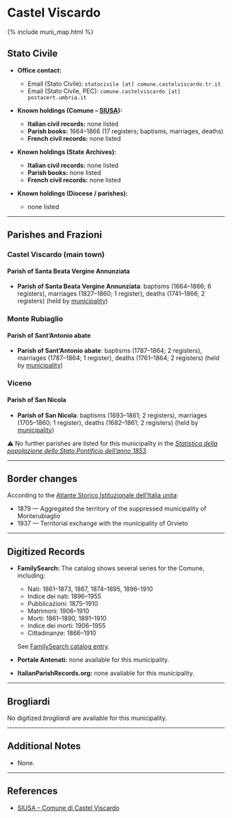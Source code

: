 # Castel Viscardo

{% include muni_map.html %}

## Stato Civile

* **Office contact:**

  * Email (Stato Civile): `statocivile [at] comune.castelviscardo.tr.it`
  * Email (Stato Civile, PEC): `comune.castelviscardo [at] postacert.umbria.it`

* **Known holdings (Comune – [SIUSA](https://siusa-archivi.cultura.gov.it/cgi-bin/siusa/pagina.pl?TipoPag=comparc&Chiave=302912)):**

  * **Italian civil records:** none listed
  * **Parish books:** 1664–1866 (17 registers; baptisms, marriages, deaths)
  * **French civil records:** none listed

* **Known holdings (State Archives):**

  * **Italian civil records:** none listed
  * **Parish books:** none listed
  * **French civil records:** none listed

* **Known holdings (Diocese / parishes):**

  * none listed

---

## Parishes and Frazioni

### Castel Viscardo (main town)

#### Parish of Santa Beata Vergine Annunziata

* **Parish of Santa Beata Vergine Annunziata**: baptisms (1664–1866; 6 registers), marriages (1827–1860; 1 register), deaths (1741–1866; 2 registers) (held by [municipality](https://siusa-archivi.cultura.gov.it/cgi-bin/siusa/pagina.pl?TipoPag=comparc&Chiave=302912))

### Monte Rubiaglio

#### Parish of Sant’Antonio abate

* **Parish of Sant’Antonio abate**: baptisms (1787–1864; 2 registers), marriages (1787–1864; 1 register), deaths (1761–1864; 2 registers) (held by [municipality](https://siusa-archivi.cultura.gov.it/cgi-bin/siusa/pagina.pl?TipoPag=comparc&Chiave=302912))

### Viceno

#### Parish of San Nicola

* **Parish of San Nicola**: baptisms (1693–1861; 2 registers), marriages (1705–1860; 1 register), deaths (1682–1861; 2 registers) (held by [municipality](https://siusa-archivi.cultura.gov.it/cgi-bin/siusa/pagina.pl?TipoPag=comparc&Chiave=302912))

⚠️ No further parishes are listed for this municipality in the *[Statistica della popolazione dello Stato Pontificio dell’anno 1853](https://www.google.it/books/edition/Statistics_della_popolazione_dello_Stato/v6dCAQAAMAAJ)*.

---

## Border changes

According to the [Atlante Storico Istituzionale dell’Italia unita](http://dati.san.beniculturali.it/asi/local/detail.html?UA05139):

* 1879 — Aggregated the territory of the suppressed municipality of Monterubiaglio
* 1937 — Territorial exchange with the municipality of Orvieto

---

## Digitized Records

* **FamilySearch:** The catalog shows several series for the Comune, including:

  * Nati: 1861–1873, 1867, 1874–1895, 1896–1910
  * Indice dei nati: 1896–1955
  * Pubblicazioni: 1875–1910
  * Matrimoni: 1906–1910
  * Morti: 1861–1890, 1891–1910
  * Indice dei morti: 1906–1955
  * Cittadinanze: 1866–1910

  See [FamilySearch catalog entry](https://www.familysearch.org/en/search/catalog/652302).

* **Portale Antenati:** none available for this municipality.

* **ItalianParishRecords.org:** none available for this municipality.

---

## Brogliardi

No digitized *brogliardi* are available for this municipality.

---

## Additional Notes

* None.

---

## References

* [SIUSA – Comune di Castel Viscardo](https://siusa-archivi.cultura.gov.it/cgi-bin/siusa/pagina.pl?TipoPag=comparc&Chiave=302912)
